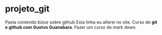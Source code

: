 # projeto_git
 Pasta contendo *bizus* sobre github
Esta linha eu alterei no site.
Curso de **git e github com Gustvo Guanabara**.
Fazer um curso de mark down.
